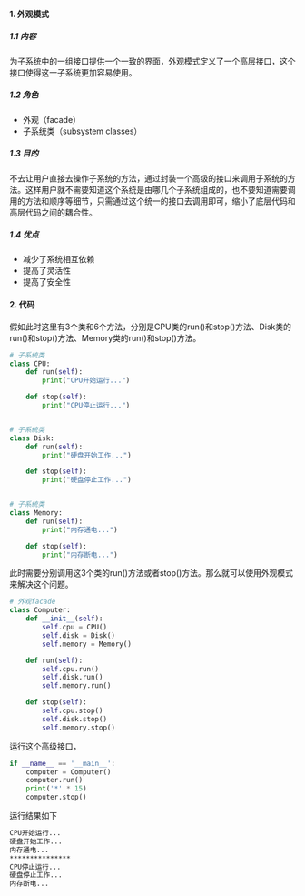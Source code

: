 #### 1. 外观模式

##### 1.1 内容

为子系统中的一组接口提供一个一致的界面，外观模式定义了一个高层接口，这个接口使得这一子系统更加容易使用。

##### 1.2 角色

+ 外观（facade）
+ 子系统类（subsystem classes）

##### 1.3 目的

不去让用户直接去操作子系统的方法，通过封装一个高级的接口来调用子系统的方法。这样用户就不需要知道这个系统是由哪几个子系统组成的，也不要知道需要调用的方法和顺序等细节，只需通过这个统一的接口去调用即可，缩小了底层代码和高层代码之间的耦合性。

##### 1.4 优点

+ 减少了系统相互依赖
+ 提高了灵活性
+ 提高了安全性



#### 2. 代码

假如此时这里有3个类和6个方法，分别是CPU类的run()和stop()方法、Disk类的run()和stop()方法、Memory类的run()和stop()方法。

```python
# 子系统类
class CPU:
    def run(self):
        print("CPU开始运行...")

    def stop(self):
        print("CPU停止运行...")


# 子系统类
class Disk:
    def run(self):
        print("硬盘开始工作...")

    def stop(self):
        print("硬盘停止工作...")


# 子系统类
class Memory:
    def run(self):
        print("内存通电...")

    def stop(self):
        print("内存断电...")
```

此时需要分别调用这3个类的run()方法或者stop()方法。那么就可以使用外观模式来解决这个问题。

```python
# 外观facade
class Computer:
    def __init__(self):
        self.cpu = CPU()
        self.disk = Disk()
        self.memory = Memory()

    def run(self):
        self.cpu.run()
        self.disk.run()
        self.memory.run()

    def stop(self):
        self.cpu.stop()
        self.disk.stop()
        self.memory.stop()
```

运行这个高级接口，

```python
if __name__ == '__main__':
    computer = Computer()
    computer.run()
    print('*' * 15)
    computer.stop()
```

运行结果如下

```txt
CPU开始运行...
硬盘开始工作...
内存通电...
***************
CPU停止运行...
硬盘停止工作...
内存断电...
```

